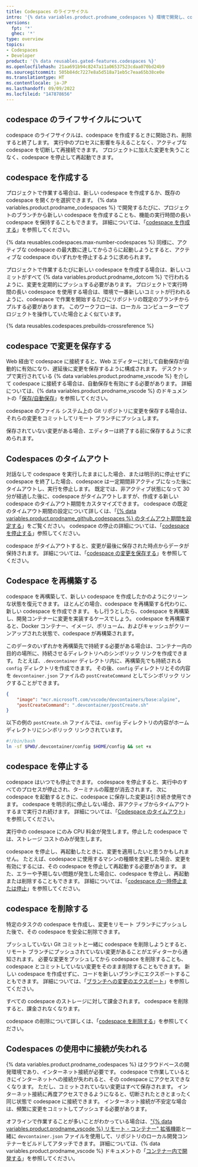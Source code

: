 ```yaml
---
title: Codespaces のライフサイクル
intro: '{% data variables.product.prodname_codespaces %} 環境で開発し、codespace のライフサイクル全体にわたってデータを維持できます。'
versions:
  fpt: '*'
  ghec: '*'
type: overview
topics:
- Codespaces
- Developer
product: '{% data reusables.gated-features.codespaces %}'
ms.openlocfilehash: 21aa691b94c8247a11a06537523cdaa070bd24b9
ms.sourcegitcommit: 505b84dc7227e8a5d518a71eb5c7eaa65b38ce0e
ms.translationtype: HT
ms.contentlocale: ja-JP
ms.lasthandoff: 09/09/2022
ms.locfileid: "147878656"
---
```

## codespace のライフサイクルについて

codespace のライフサイクルは、codespace を作成するときに開始され、削除すると終了します。 実行中のプロセスに影響を与えることなく、アクティブな codespace を切断して再接続できます。 プロジェクトに加えた変更を失うことなく、codespace を停止して再起動できます。

## codespace を作成する

プロジェクトで作業する場合は、新しい codespace を作成するか、既存の codespace を開くかを選択できます。 {% data variables.product.prodname_codespaces %} で開発するたびに、プロジェクトのブランチから新しい codespace を作成することも、機能の実行時間の長い codespace を保持することもできます。 詳細については、「[codespace を作成する](/codespaces/developing-in-codespaces/creating-a-codespace)」を参照してください。

{% data reusables.codespaces.max-number-codespaces %} 同様に、アクティブな codespace の最大数に達してからさらに起動しようとすると、アクティブな codespace のいずれかを停止するように求められます。

プロジェクトで作業するたびに新しい codespace を作成する場合は、新しいコミットがすべて {% data variables.product.prodname_dotcom %} で行われるように、変更を定期的にプッシュする必要があります。 プロジェクトで実行時間の長い codespace を使用する場合は、環境で一番新しいコミットが行われるように、codespace で作業を開始するたびにリポジトリの既定のブランチからプルする必要があります。 このワークフローは、ローカル コンピューターでプロジェクトを操作していた場合とよく似ています。 

{% data reusables.codespaces.prebuilds-crossreference %}

## codespace で変更を保存する

Web 経由で codespace に接続すると、Web エディターに対して自動保存が自動的に有効になり、遅延後に変更を保存するように構成されます。 デスクトップで実行されている {% data variables.product.prodname_vscode %} を介して codespace に接続する場合は、自動保存を有効にする必要があります。 詳細については、{% data variables.product.prodname_vscode %} のドキュメントの「[保存/自動保存](https://code.visualstudio.com/docs/editor/codebasics#_save-auto-save)」を参照してください。

codespace のファイル システム上の Git リポジトリに変更を保存する場合は、それらの変更をコミットしてリモート ブランチにプッシュします。

保存されていない変更がある場合、エディターは終了する前に保存するように求められます。

## Codespaces のタイムアウト

対話なしで codespace を実行したままにした場合、または明示的に停止せずに codespace を終了した場合、codespace は一定期間非アクティブになった後にタイムアウトし、実行を停止します。 既定では、非アクティブ状態になって 30 分が経過した後に、codespace がタイムアウトしますが、作成する新しい codespace のタイムアウト期間をカスタマイズできます。 codespace の既定のタイムアウト期間の設定について詳しくは、「[{% data variables.product.prodname_github_codespaces %} のタイムアウト期間を設定する](/codespaces/customizing-your-codespace/setting-your-timeout-period-for-github-codespaces)」をご覧ください。 codespace の停止の詳細については、「[codespace を停止する](#stopping-a-codespace)」参照してください。

codespace がタイムアウトすると、変更が最後に保存された時点からデータが保持されます。 詳細については、「[codespace の変更を保存する](#saving-changes-in-a-codespace)」を参照してください。

## Codespace を再構築する

codespace を再構築して、新しい codespace を作成したかのようにクリーンな状態を復元できます。 ほとんどの場合、codespace を再構築する代わりに、新しい codespace を作成できます。 もし行うとしたら、codespace を再構築し、開発コンテナーに変更を実装するケースでしょう。 codespace を再構築すると、Docker コンテナー、イメージ、ボリューム、およびキャッシュがクリーンアップされた状態で、codespace が再構築されます。

このデータのいずれかを再構築先で持続する必要がある場合は、コンテナー内の目的の場所に、持続させるディレクトリへのシンボリック リンクを作成できます。 たとえば、`.devcontainer` ディレクトリ内に、再構築先でも持続される `config` ディレクトリを作成できます。 その後、`config` ディレクトリとその内容を `devcontainer.json` ファイルの `postCreateCommand` としてシンボリック リンクすることができます。

```json  
{
    "image": "mcr.microsoft.com/vscode/devcontainers/base:alpine",
    "postCreateCommand": ".devcontainer/postCreate.sh"
}
```

以下の例の `postCreate.sh` ファイルでは、`config` ディレクトリの内容がホーム ディレクトリにシンボリック リンクされています。

```bash
#!/bin/bash
ln -sf $PWD/.devcontainer/config $HOME/config && set +x
```

## codespace を停止する

codespace はいつでも停止できます。 codespace を停止すると、実行中のすべてのプロセスが停止され、ターミナルの履歴が消去されます。 次に codespace を起動するときに、codespace に保存した変更は引き続き使用できます。 codespace を明示的に停止しない場合、非アクティブからタイムアウトするまで実行され続けます。 詳細については、「[Codespace のタイムアウト](#codespaces-timeouts)」を参照してください。

実行中の codespace にのみ CPU 料金が発生します。停止した codespace では、ストレージ コストのみが発生します。

codespace を停止し、再起動したときに、変更を適用したいと思うかもしれません。 たとえば、codespace に使用するマシンの種類を変更した場合、変更を有効にするには、その codespace を停止して再起動する必要があります。 また、エラーや予期しない問題が発生した場合に、codespace を停止し、再起動または削除することもできます。 詳細については、「[codespace の一時停止または停止](/codespaces/codespaces-reference/using-the-command-palette-in-codespaces#suspending-or-stopping-a-codespace)」を参照してください。

## codespace を削除する

特定のタスクの codespace を作成し、変更をリモート ブランチにプッシュした後で、その codespace を安全に削除できます。

プッシュしていない Git コミットと一緒に codespace を削除しようとすると、リモート ブランチにプッシュされていない変更があることがエディターから通知されます。 必要な変更をプッシュしてから codespace を削除することも、codespace とコミットしていない変更をそのまま削除することもできます。 新しい codespace を作成せずに、コードを新しいブランチにエクスポートすることもできます。 詳細については、「[ブランチへの変更のエクスポート](/codespaces/troubleshooting/exporting-changes-to-a-branch)」を参照してください。

すべての codespace のストレージに対して課金されます。 codespace を削除すると、課金されなくなります。

codespace の削除について詳しくは、「[codespace を削除する](/codespaces/developing-in-codespaces/deleting-a-codespace)」を参照してください。

## Codespaces の使用中に接続が失われる

{% data variables.product.prodname_codespaces %} はクラウドベースの開発環境であり、インターネット接続が必要です。 codespace で作業しているときにインターネットへの接続が失われると、その codespace にアクセスできなくなります。 ただし、コミットされていない変更はすべて保存されます。 インターネット接続に再度アクセスできるようになると、切断されたときとまったく同じ状態で codespace に接続できます。 インターネット接続が不安定な場合は、頻繁に変更をコミットしてプッシュする必要があります。

オフラインで作業することが多いことがわかっている場合は、["{% data variables.product.prodname_vscode %} リモート - コンテナー" 拡張機能](https://marketplace.visualstudio.com/items?itemName=ms-vscode-remote.remote-containers)と一緒に `devcontainer.json` ファイルを使用して、リポジトリのローカル開発コンテナーをビルドしてアタッチできます。 詳細については、{% data variables.product.prodname_vscode %} ドキュメントの「[コンテナー内で開発する](https://code.visualstudio.com/docs/remote/containers)」を参照してください。
